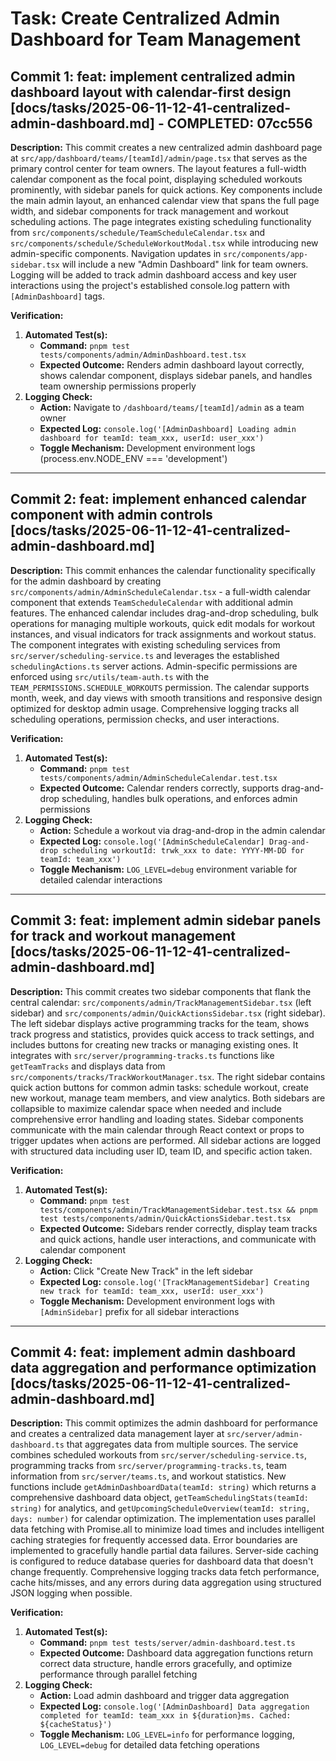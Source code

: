 # Task: Create Centralized Admin Dashboard for Team Management

## Commit 1: feat: implement centralized admin dashboard layout with calendar-first design [docs/tasks/2025-06-11-12-41-centralized-admin-dashboard.md] - COMPLETED: 07cc556

**Description:**
This commit creates a new centralized admin dashboard page at `src/app/dashboard/teams/[teamId]/admin/page.tsx` that serves as the primary control center for team owners. The layout features a full-width calendar component as the focal point, displaying scheduled workouts prominently, with sidebar panels for quick actions. Key components include the main admin layout, an enhanced calendar view that spans the full page width, and sidebar components for track management and workout scheduling actions. The page integrates existing scheduling functionality from `src/components/schedule/TeamScheduleCalendar.tsx` and `src/components/schedule/ScheduleWorkoutModal.tsx` while introducing new admin-specific components. Navigation updates in `src/components/app-sidebar.tsx` will include a new "Admin Dashboard" link for team owners. Logging will be added to track admin dashboard access and key user interactions using the project's established console.log pattern with `[AdminDashboard]` tags.

**Verification:**

1.  **Automated Test(s):**
    - **Command:** `pnpm test tests/components/admin/AdminDashboard.test.tsx`
    - **Expected Outcome:** Renders admin dashboard layout correctly, shows calendar component, displays sidebar panels, and handles team ownership permissions properly
2.  **Logging Check:**
    - **Action:** Navigate to `/dashboard/teams/[teamId]/admin` as a team owner
    - **Expected Log:** `console.log('[AdminDashboard] Loading admin dashboard for teamId: team_xxx, userId: user_xxx')`
    - **Toggle Mechanism:** Development environment logs (process.env.NODE_ENV === 'development')

---

## Commit 2: feat: implement enhanced calendar component with admin controls [docs/tasks/2025-06-11-12-41-centralized-admin-dashboard.md]

**Description:**
This commit enhances the calendar functionality specifically for the admin dashboard by creating `src/components/admin/AdminScheduleCalendar.tsx` - a full-width calendar component that extends `TeamScheduleCalendar` with additional admin features. The enhanced calendar includes drag-and-drop scheduling, bulk operations for managing multiple workouts, quick edit modals for workout instances, and visual indicators for track assignments and workout status. The component integrates with existing scheduling services from `src/server/scheduling-service.ts` and leverages the established `schedulingActions.ts` server actions. Admin-specific permissions are enforced using `src/utils/team-auth.ts` with the `TEAM_PERMISSIONS.SCHEDULE_WORKOUTS` permission. The calendar supports month, week, and day views with smooth transitions and responsive design optimized for desktop admin usage. Comprehensive logging tracks all scheduling operations, permission checks, and user interactions.

**Verification:**

1.  **Automated Test(s):**
    - **Command:** `pnpm test tests/components/admin/AdminScheduleCalendar.test.tsx`
    - **Expected Outcome:** Calendar renders correctly, supports drag-and-drop scheduling, handles bulk operations, and enforces admin permissions
2.  **Logging Check:**
    - **Action:** Schedule a workout via drag-and-drop in the admin calendar
    - **Expected Log:** `console.log('[AdminScheduleCalendar] Drag-and-drop scheduling workoutId: trwk_xxx to date: YYYY-MM-DD for teamId: team_xxx')`
    - **Toggle Mechanism:** `LOG_LEVEL=debug` environment variable for detailed calendar interactions

---

## Commit 3: feat: implement admin sidebar panels for track and workout management [docs/tasks/2025-06-11-12-41-centralized-admin-dashboard.md]

**Description:**
This commit creates two sidebar components that flank the central calendar: `src/components/admin/TrackManagementSidebar.tsx` (left sidebar) and `src/components/admin/QuickActionsSidebar.tsx` (right sidebar). The left sidebar displays active programming tracks for the team, shows track progress and statistics, provides quick access to track settings, and includes buttons for creating new tracks or managing existing ones. It integrates with `src/server/programming-tracks.ts` functions like `getTeamTracks` and displays data from `src/components/tracks/TrackWorkoutManager.tsx`. The right sidebar contains quick action buttons for common admin tasks: schedule workout, create new workout, manage team members, and view analytics. Both sidebars are collapsible to maximize calendar space when needed and include comprehensive error handling and loading states. Sidebar components communicate with the main calendar through React context or props to trigger updates when actions are performed. All sidebar actions are logged with structured data including user ID, team ID, and specific action taken.

**Verification:**

1.  **Automated Test(s):**
    - **Command:** `pnpm test tests/components/admin/TrackManagementSidebar.test.tsx && pnpm test tests/components/admin/QuickActionsSidebar.test.tsx`
    - **Expected Outcome:** Sidebars render correctly, display team tracks and quick actions, handle user interactions, and communicate with calendar component
2.  **Logging Check:**
    - **Action:** Click "Create New Track" in the left sidebar
    - **Expected Log:** `console.log('[TrackManagementSidebar] Creating new track for teamId: team_xxx, userId: user_xxx')`
    - **Toggle Mechanism:** Development environment logs with `[AdminSidebar]` prefix for all sidebar interactions

---

## Commit 4: feat: implement admin dashboard data aggregation and performance optimization [docs/tasks/2025-06-11-12-41-centralized-admin-dashboard.md]

**Description:**
This commit optimizes the admin dashboard for performance and creates a centralized data management layer at `src/server/admin-dashboard.ts` that aggregates data from multiple sources. The service combines scheduled workouts from `src/server/scheduling-service.ts`, programming tracks from `src/server/programming-tracks.ts`, team information from `src/server/teams.ts`, and workout statistics. New functions include `getAdminDashboardData(teamId: string)` which returns a comprehensive dashboard data object, `getTeamSchedulingStats(teamId: string)` for analytics, and `getUpcomingScheduleOverview(teamId: string, days: number)` for calendar optimization. The implementation uses parallel data fetching with Promise.all to minimize load times and includes intelligent caching strategies for frequently accessed data. Error boundaries are implemented to gracefully handle partial data failures. Server-side caching is configured to reduce database queries for dashboard data that doesn't change frequently. Comprehensive logging tracks data fetch performance, cache hits/misses, and any errors during data aggregation using structured JSON logging when possible.

**Verification:**

1.  **Automated Test(s):**
    - **Command:** `pnpm test tests/server/admin-dashboard.test.ts`
    - **Expected Outcome:** Dashboard data aggregation functions return correct data structure, handle errors gracefully, and optimize performance through parallel fetching
2.  **Logging Check:**
    - **Action:** Load admin dashboard and trigger data aggregation
    - **Expected Log:** `console.log('[AdminDashboard] Data aggregation completed for teamId: team_xxx in ${duration}ms. Cached: ${cacheStatus}')`
    - **Toggle Mechanism:** `LOG_LEVEL=info` for performance logging, `LOG_LEVEL=debug` for detailed data fetching operations
